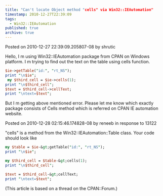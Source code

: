 ```yaml
---
title: "Can't locate Object method "cells" via Win32::IEAutomation"
timestamp: 2010-12-27T22:39:09
tags:
  - Win32::IEAutomation
published: true
archive: true
---
```




Posted on 2010-12-27 22:39:09.205807-08 by shrutic

Hello, I m using Win32::IEAutomation package from CPAN on Windows platform. I m trying to find out the text on the table using cells function.

```perl
$ie->getTable("id:", "rt_NS");
print "\n$ie";
 my $third_cell = $ie->cells(1);
print "\n$third_cell";
$text = $third_cell->cellText;
print "\ntext=$text";
```

But I m getting above mentioned error. Please let me know which exactly package consists of Cells method which is referred on CPAN IE automation website.

Posted on 2010-12-28 02:15:46.174828-08 by reneeb in response to 13122

"cells" is a method from the Win32::IEAutomation::Table class. Your code should look like

```perl
my $table = $ie-&gt;getTable("id:", "rt_NS");
print "\n$ie";

my $third_cell = $table-&gt;cells(1);
print "\n$third_cell";

$text = $third_cell-&gt;cellText;
print "\ntext=$text";
```

(This article is based on a thread on the CPAN::Forum.)
<!-- from http://cpanforum.com/threads/13122 -->


